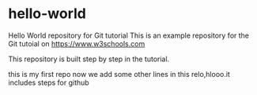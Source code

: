 # hello-world
Hello World repository for Git tutorial
This is an example repository for the Git tutoial on https://www.w3schools.com

This repository is built step by step in the tutorial.

this is my first repo
now we add some other lines in this relo,hlooo.it includes steps for github
